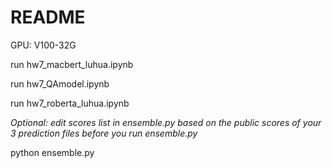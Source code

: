 # README

GPU: V100-32G

run hw7_macbert_luhua.ipynb

run hw7_QAmodel.ipynb

run hw7_roberta_luhua.ipynb


*Optional: edit scores list in ensemble.py based on the public scores of your 3 prediction files before you run ensemble.py*

python ensemble.py 
